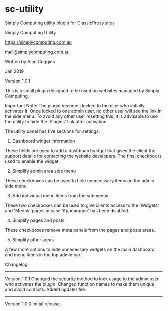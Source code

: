 # sc-utility
Simply Computing utility plugin for ClassicPress sites

Simply Computing Utility

https://simplycomputing.com.au

mail@simplycomputing.com.au

Written by Alan Coggins

Jan 2019

Version 1.0.1


This is a small plugin designed to be used on websites managed by Simply Computing.

Important Note: The plugin becomes locked to the user who initially activates it. Once locked to one admin user, no other user will see the link in the side menu. To avoid any other user resetting this, it is advisable to use the utility to hide the 'Plugins' link after activation.

The utility panel has five sections for settings:

1. Dashboard widget information

These fields are used to add a dashboard widget that gives the client the support details for contacting the website developers. The final checkbox is used to enable the widget.

2. Simplify admin area side menu

These checkboxes can be used to hide unnecessary items on the admin side menu. 

3. Add individual menu items from the submenus

These two checkboxes can be used to give clients access to the 'Widgets' and 'Menus' pages in case 'Appearance' has been disabled.

4. Simplify pages and posts

These checkboxes remove meta panels from the pages and posts areas.

5. Simplify other areas

A few more options to hide unnecessary widgets on the main dashboard, and menu items in the top admin bar.


Changelog:

------------
Version 1.0.1 
Changed the security method to lock usage to the admin user who activates the plugin.
Changed function names to make them unique and avoid conflicts.
Added updater file.

------------
Version 1.0.0 
Initial release.
